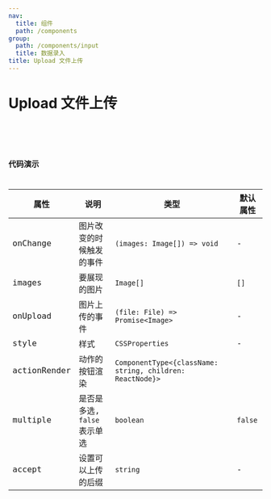 ```yaml
---
nav:
  title: 组件
  path: /components
group:
  path: /components/input
  title: 数据录入
title: Upload 文件上传
---
```


# Upload 文件上传

<code src="./demo/simple.tsx" />

<code src="./demo/multiple.tsx" />

## 代码演示

|属性        |说明	       |类型	  |默认属性
|-----      |------       |-----     |-----    
|onChange  |图片改变的时候触发的事件|`(images: Image[]) => void`|-
|images    |要展现的图片 | `Image[]` | `[]`
|onUpload  |图片上传的事件| `(file: File) => Promise<Image>`| -
|style     |样式  | `CSSProperties` | -
|actionRender| 动作的按钮渲染| `ComponentType<{className: string, children: ReactNode}>` 
|multiple    | 是否是多选, `false` 表示单选    | `boolean` | `false`
|accept      | 设置可以上传的后缀 | `string` | -